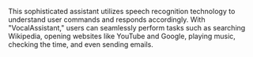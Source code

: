 This sophisticated assistant utilizes speech recognition technology to understand user commands and responds accordingly. 
With "VocalAssistant," users can seamlessly perform tasks such as searching Wikipedia, opening websites like YouTube and Google, playing music, checking the time, and even sending emails.
